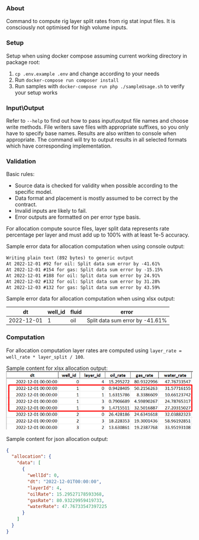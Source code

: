 ### About

Command to compute rig layer split rates from rig stat input files. It is consciously not optimised for high volume inputs.

### Setup

Setup when using docker compose assuming current working directory in package root:
1. `cp .env.example .env` and change according to your needs
2. Run `docker-compose run composer install`
3. Run samples with `docker-compose run php ./sampleUsage.sh` to verify your setup works

### Input\Output

Refer to `--help` to find out how to pass input\output file names and choose write methods.
File writers save files with appropriate suffixes, so you only have to specify base names.
Results are also written to console when appropriate.
The command will try to output results in all selected formats which have corresponding implementation.

### Validation

Basic rules:
- Source data is checked for validity when possible according to the specific model.
- Data format and placement is mostly assumed to be correct by the contract.
- Invalid inputs are likely to fail.
- Error outputs are formatted on per error type basis.

For allocation compute source files, layer split data represents rate percentage per layer and must add up to 100% with at least 1e-5 accuracy.

Sample error data for allocation computation when using console output:
```text
Writing plain text (892 bytes) to generic output
At 2022-12-01 #92 for oil: Split data sum error by -41.61%
At 2022-12-01 #154 for gas: Split data sum error by -15.15%
At 2022-12-01 #188 for oil: Split data sum error by 24.91%
At 2022-12-02 #132 for oil: Split data sum error by 31.28%
At 2022-12-03 #132 for gas: Split data sum error by 43.59%
```

Sample error data for allocation computation when using xlsx output:

| dt         | well_id | fluid | error                           |
|------------|---------|-------|---------------------------------|
| 2022-12-01 | 1       | oil   | Split data sum error by -41.61% |

### Computation

For allocation computation layer rates are computed using `layer_rate = well_rate * layer_split / 100`.

Sample content for xlsx allocation output:
![computationXlsxExample.png](docs/computationXlsxExample.png)

Sample content for json allocation output:
```json
{
  "allocation": {
    "data": [
      {
        "wellId": 0,
        "dt": "2022-12-01T00:00:00",
        "layerId": 4,
        "oilRate": 15.29527178593368,
        "gasRate": 80.93229959419733,
        "waterRate": 47.76733547397225
      }
    ]
  }
}
```
